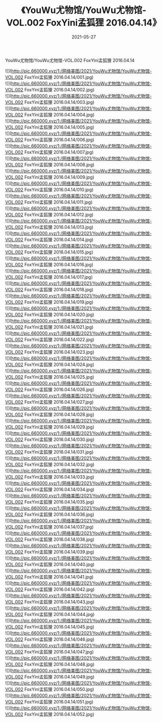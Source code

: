 ﻿---
layout: post
title:  《YouWu尤物馆/YouWu尤物馆-VOL.002 FoxYini孟狐狸 2016.04.14》
date:   2021-05-27
img: http://pic.660000.xyz/1:/网络美图/2021/YouWu尤物馆/YouWu尤物馆-VOL.002 FoxYini孟狐狸 2016.04.14/000.jpg
categories: [美女, 清纯, 唯美]
---

YouWu尤物馆/YouWu尤物馆-VOL.002 FoxYini孟狐狸 2016.04.14

 ![](http://pic.660000.xyz/1:/网络美图/2021/YouWu尤物馆/YouWu尤物馆-VOL.002 FoxYini孟狐狸 2016.04.14/001.jpg) <br>![](http://pic.660000.xyz/1:/网络美图/2021/YouWu尤物馆/YouWu尤物馆-VOL.002 FoxYini孟狐狸 2016.04.14/002.jpg) <br>![](http://pic.660000.xyz/1:/网络美图/2021/YouWu尤物馆/YouWu尤物馆-VOL.002 FoxYini孟狐狸 2016.04.14/003.jpg) <br>![](http://pic.660000.xyz/1:/网络美图/2021/YouWu尤物馆/YouWu尤物馆-VOL.002 FoxYini孟狐狸 2016.04.14/004.jpg) <br>![](http://pic.660000.xyz/1:/网络美图/2021/YouWu尤物馆/YouWu尤物馆-VOL.002 FoxYini孟狐狸 2016.04.14/005.jpg) <br>![](http://pic.660000.xyz/1:/网络美图/2021/YouWu尤物馆/YouWu尤物馆-VOL.002 FoxYini孟狐狸 2016.04.14/006.jpg) <br>![](http://pic.660000.xyz/1:/网络美图/2021/YouWu尤物馆/YouWu尤物馆-VOL.002 FoxYini孟狐狸 2016.04.14/007.jpg) <br>![](http://pic.660000.xyz/1:/网络美图/2021/YouWu尤物馆/YouWu尤物馆-VOL.002 FoxYini孟狐狸 2016.04.14/008.jpg) <br>![](http://pic.660000.xyz/1:/网络美图/2021/YouWu尤物馆/YouWu尤物馆-VOL.002 FoxYini孟狐狸 2016.04.14/009.jpg) <br>![](http://pic.660000.xyz/1:/网络美图/2021/YouWu尤物馆/YouWu尤物馆-VOL.002 FoxYini孟狐狸 2016.04.14/010.jpg) <br>![](http://pic.660000.xyz/1:/网络美图/2021/YouWu尤物馆/YouWu尤物馆-VOL.002 FoxYini孟狐狸 2016.04.14/011.jpg) <br>![](http://pic.660000.xyz/1:/网络美图/2021/YouWu尤物馆/YouWu尤物馆-VOL.002 FoxYini孟狐狸 2016.04.14/012.jpg) <br>![](http://pic.660000.xyz/1:/网络美图/2021/YouWu尤物馆/YouWu尤物馆-VOL.002 FoxYini孟狐狸 2016.04.14/013.jpg) <br>![](http://pic.660000.xyz/1:/网络美图/2021/YouWu尤物馆/YouWu尤物馆-VOL.002 FoxYini孟狐狸 2016.04.14/014.jpg) <br>![](http://pic.660000.xyz/1:/网络美图/2021/YouWu尤物馆/YouWu尤物馆-VOL.002 FoxYini孟狐狸 2016.04.14/015.jpg) <br>![](http://pic.660000.xyz/1:/网络美图/2021/YouWu尤物馆/YouWu尤物馆-VOL.002 FoxYini孟狐狸 2016.04.14/016.jpg) <br>![](http://pic.660000.xyz/1:/网络美图/2021/YouWu尤物馆/YouWu尤物馆-VOL.002 FoxYini孟狐狸 2016.04.14/017.jpg) <br>![](http://pic.660000.xyz/1:/网络美图/2021/YouWu尤物馆/YouWu尤物馆-VOL.002 FoxYini孟狐狸 2016.04.14/018.jpg) <br>![](http://pic.660000.xyz/1:/网络美图/2021/YouWu尤物馆/YouWu尤物馆-VOL.002 FoxYini孟狐狸 2016.04.14/019.jpg) <br>![](http://pic.660000.xyz/1:/网络美图/2021/YouWu尤物馆/YouWu尤物馆-VOL.002 FoxYini孟狐狸 2016.04.14/020.jpg) <br>![](http://pic.660000.xyz/1:/网络美图/2021/YouWu尤物馆/YouWu尤物馆-VOL.002 FoxYini孟狐狸 2016.04.14/021.jpg) <br>![](http://pic.660000.xyz/1:/网络美图/2021/YouWu尤物馆/YouWu尤物馆-VOL.002 FoxYini孟狐狸 2016.04.14/022.jpg) <br>![](http://pic.660000.xyz/1:/网络美图/2021/YouWu尤物馆/YouWu尤物馆-VOL.002 FoxYini孟狐狸 2016.04.14/023.jpg) <br>![](http://pic.660000.xyz/1:/网络美图/2021/YouWu尤物馆/YouWu尤物馆-VOL.002 FoxYini孟狐狸 2016.04.14/024.jpg) <br>![](http://pic.660000.xyz/1:/网络美图/2021/YouWu尤物馆/YouWu尤物馆-VOL.002 FoxYini孟狐狸 2016.04.14/025.jpg) <br>![](http://pic.660000.xyz/1:/网络美图/2021/YouWu尤物馆/YouWu尤物馆-VOL.002 FoxYini孟狐狸 2016.04.14/026.jpg) <br>![](http://pic.660000.xyz/1:/网络美图/2021/YouWu尤物馆/YouWu尤物馆-VOL.002 FoxYini孟狐狸 2016.04.14/027.jpg) <br>![](http://pic.660000.xyz/1:/网络美图/2021/YouWu尤物馆/YouWu尤物馆-VOL.002 FoxYini孟狐狸 2016.04.14/028.jpg) <br>![](http://pic.660000.xyz/1:/网络美图/2021/YouWu尤物馆/YouWu尤物馆-VOL.002 FoxYini孟狐狸 2016.04.14/029.jpg) <br>![](http://pic.660000.xyz/1:/网络美图/2021/YouWu尤物馆/YouWu尤物馆-VOL.002 FoxYini孟狐狸 2016.04.14/030.jpg) <br>![](http://pic.660000.xyz/1:/网络美图/2021/YouWu尤物馆/YouWu尤物馆-VOL.002 FoxYini孟狐狸 2016.04.14/031.jpg) <br>![](http://pic.660000.xyz/1:/网络美图/2021/YouWu尤物馆/YouWu尤物馆-VOL.002 FoxYini孟狐狸 2016.04.14/032.jpg) <br>![](http://pic.660000.xyz/1:/网络美图/2021/YouWu尤物馆/YouWu尤物馆-VOL.002 FoxYini孟狐狸 2016.04.14/033.jpg) <br>![](http://pic.660000.xyz/1:/网络美图/2021/YouWu尤物馆/YouWu尤物馆-VOL.002 FoxYini孟狐狸 2016.04.14/034.jpg) <br>![](http://pic.660000.xyz/1:/网络美图/2021/YouWu尤物馆/YouWu尤物馆-VOL.002 FoxYini孟狐狸 2016.04.14/035.jpg) <br>![](http://pic.660000.xyz/1:/网络美图/2021/YouWu尤物馆/YouWu尤物馆-VOL.002 FoxYini孟狐狸 2016.04.14/036.jpg) <br>![](http://pic.660000.xyz/1:/网络美图/2021/YouWu尤物馆/YouWu尤物馆-VOL.002 FoxYini孟狐狸 2016.04.14/037.jpg) <br>![](http://pic.660000.xyz/1:/网络美图/2021/YouWu尤物馆/YouWu尤物馆-VOL.002 FoxYini孟狐狸 2016.04.14/038.jpg) <br>![](http://pic.660000.xyz/1:/网络美图/2021/YouWu尤物馆/YouWu尤物馆-VOL.002 FoxYini孟狐狸 2016.04.14/039.jpg) <br>![](http://pic.660000.xyz/1:/网络美图/2021/YouWu尤物馆/YouWu尤物馆-VOL.002 FoxYini孟狐狸 2016.04.14/040.jpg) <br>![](http://pic.660000.xyz/1:/网络美图/2021/YouWu尤物馆/YouWu尤物馆-VOL.002 FoxYini孟狐狸 2016.04.14/041.jpg) <br>![](http://pic.660000.xyz/1:/网络美图/2021/YouWu尤物馆/YouWu尤物馆-VOL.002 FoxYini孟狐狸 2016.04.14/042.jpg) <br>![](http://pic.660000.xyz/1:/网络美图/2021/YouWu尤物馆/YouWu尤物馆-VOL.002 FoxYini孟狐狸 2016.04.14/043.jpg) <br>![](http://pic.660000.xyz/1:/网络美图/2021/YouWu尤物馆/YouWu尤物馆-VOL.002 FoxYini孟狐狸 2016.04.14/044.jpg) <br>![](http://pic.660000.xyz/1:/网络美图/2021/YouWu尤物馆/YouWu尤物馆-VOL.002 FoxYini孟狐狸 2016.04.14/045.jpg) <br>![](http://pic.660000.xyz/1:/网络美图/2021/YouWu尤物馆/YouWu尤物馆-VOL.002 FoxYini孟狐狸 2016.04.14/046.jpg) <br>![](http://pic.660000.xyz/1:/网络美图/2021/YouWu尤物馆/YouWu尤物馆-VOL.002 FoxYini孟狐狸 2016.04.14/047.jpg) <br>![](http://pic.660000.xyz/1:/网络美图/2021/YouWu尤物馆/YouWu尤物馆-VOL.002 FoxYini孟狐狸 2016.04.14/048.jpg) <br>![](http://pic.660000.xyz/1:/网络美图/2021/YouWu尤物馆/YouWu尤物馆-VOL.002 FoxYini孟狐狸 2016.04.14/049.jpg) <br>![](http://pic.660000.xyz/1:/网络美图/2021/YouWu尤物馆/YouWu尤物馆-VOL.002 FoxYini孟狐狸 2016.04.14/050.jpg) <br>![](http://pic.660000.xyz/1:/网络美图/2021/YouWu尤物馆/YouWu尤物馆-VOL.002 FoxYini孟狐狸 2016.04.14/051.jpg) <br>![](http://pic.660000.xyz/1:/网络美图/2021/YouWu尤物馆/YouWu尤物馆-VOL.002 FoxYini孟狐狸 2016.04.14/052.jpg) <br>